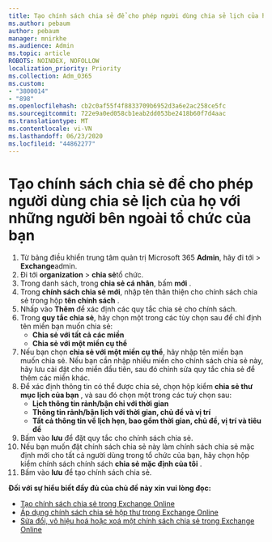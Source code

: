 ```yaml
---
title: Tạo chính sách chia sẻ để cho phép người dùng chia sẻ lịch của họ với những người bên ngoài tổ chức của bạn
ms.author: pebaum
author: pebaum
manager: mnirkhe
ms.audience: Admin
ms.topic: article
ROBOTS: NOINDEX, NOFOLLOW
localization_priority: Priority
ms.collection: Adm_O365
ms.custom:
- "3800014"
- "898"
ms.openlocfilehash: cb2c0af55f4f8833709b6952d3a6e2ac258ce5fc
ms.sourcegitcommit: 722e9a0ed058cb1eab2dd053be2418b60f7d4aac
ms.translationtype: MT
ms.contentlocale: vi-VN
ms.lasthandoff: 06/23/2020
ms.locfileid: "44862277"
---
```

# <a name="create-a-sharing-policy-to-allow-your-users-to-share-their-calendar-with-people-outside-your-organization"></a>Tạo chính sách chia sẻ để cho phép người dùng chia sẻ lịch của họ với những người bên ngoài tổ chức của bạn

1. Từ bảng điều khiển trung tâm quản trị Microsoft 365 **Admin**, hãy đi tới  >  **Exchange**admin.
2. Đi tới **organization**  >  **chia sẻ**tổ chức.
3. Trong danh sách, trong **chia sẻ cá nhân**, bấm **mới** .
4. Trong **chính sách chia sẻ mới**, nhập tên thân thiện cho chính sách chia sẻ trong hộp **tên chính sách** .
5. Nhấp vào **Thêm** để xác định các quy tắc chia sẻ cho chính sách.
6. Trong **quy tắc chia sẻ**, hãy chọn một trong các tùy chọn sau để chỉ định tên miền bạn muốn chia sẻ:
    - **Chia sẻ với tất cả các miền**
    - **Chia sẻ với một miền cụ thể**
8. Nếu bạn chọn **chia sẻ với một miền cụ thể**, hãy nhập tên miền bạn muốn chia sẻ. Nếu bạn cần nhập nhiều miền cho chính sách chia sẻ này, hãy lưu cài đặt cho miền đầu tiên, sau đó chỉnh sửa quy tắc chia sẻ để thêm các miền khác.
9. Để xác định thông tin có thể được chia sẻ, chọn hộp kiểm **chia sẻ thư mục lịch của bạn** , và sau đó chọn một trong các tuỳ chọn sau:
    - **Lịch thông tin rảnh/bận chỉ với thời gian**
    - **Thông tin rảnh/bận lịch với thời gian, chủ đề và vị trí**
    - **Tất cả thông tin về lịch hẹn, bao gồm thời gian, chủ đề, vị trí và tiêu đề**
11. Bấm vào **lưu** để đặt quy tắc cho chính sách chia sẻ.
12. Nếu bạn muốn đặt chính sách chia sẻ này làm chính sách chia sẻ mặc định mới cho tất cả người dùng trong tổ chức của bạn, hãy chọn hộp kiểm chính sách chính sách **chia sẻ mặc định của tôi** .
13. Bấm vào **lưu** để tạo chính sách chia sẻ.  

**Đối với sự hiểu biết đầy đủ của chủ đề này xin vui lòng đọc:**

- [Tạo chính sách chia sẻ trong Exchange Online](https://docs.microsoft.com/exchange/sharing/sharing-policies/create-a-sharing-policy)
- [Áp dụng chính sách chia sẻ hộp thư trong Exchange Online](https://docs.microsoft.com/exchange/sharing/sharing-policies/apply-a-sharing-policy)
- [Sửa đổi, vô hiệu hoá hoặc xoá một chính sách chia sẻ trong Exchange Online](https://docs.microsoft.com/exchange/sharing/sharing-policies/modify-a-sharing-policy)